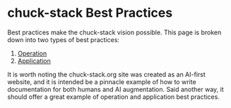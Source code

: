 # chuck-stack Best Practices

Best practices make the chuck-stack vision possible. This page is broken down into two types of best practices:

1. [Operation](./best-practices-operation.md)
2. [Application](./best-practices-application.md)

It is worth noting the chuck-stack.org site was created as an AI-first website, and it is intended be a pinnacle example of how to write documentation for both humans and AI augmentation. Said another way, it should offer a great example of operation and application best practices.
